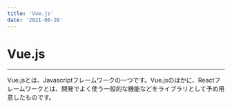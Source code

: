 ```yaml
---
title: 'Vue.js'
date: '2021-08-26'
---
```


# Vue.js
---

Vue.jsとは、Javascriptフレームワークの一つです。Vue.jsのほかに、Reactフレームワークとは、開発でよく使う一般的な機能などをライブラリとして予め用意したものです。

